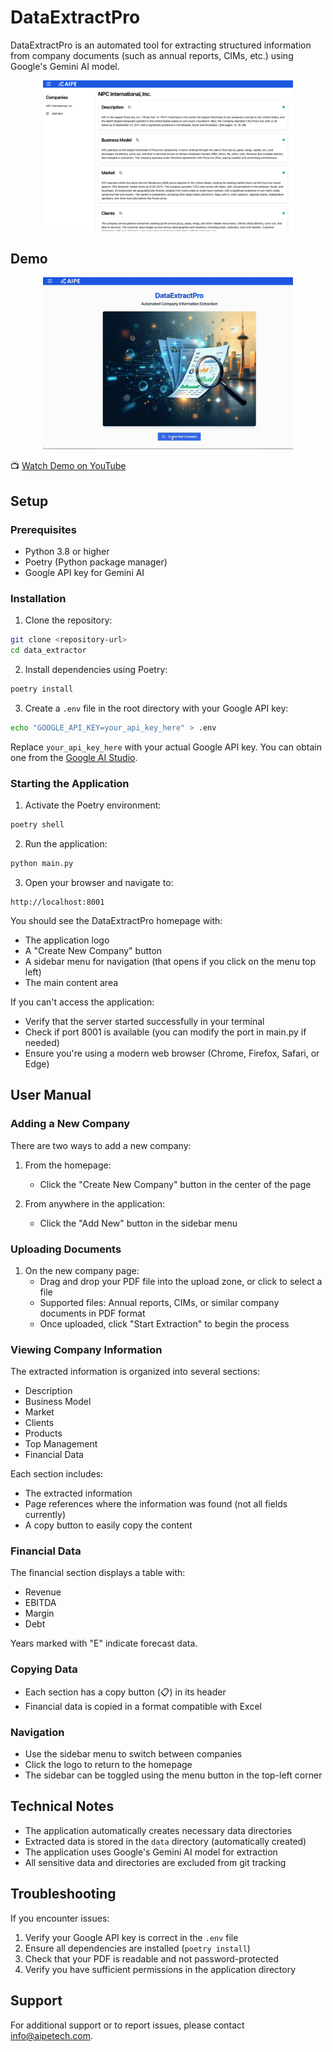 # DataExtractPro

DataExtractPro is an automated tool for extracting structured information from company documents (such as annual reports, CIMs, etc.) using Google's Gemini AI model.

<div align="center">
  <img src="data_extractor_illustration.png" width="400" alt="DataExtractPro Illustration">
</div>

## Demo

<div align="center">
  <img src="data_extractor_demo.gif" width="400" alt="DataExtractPro Demo">
</div>

📺 [Watch Demo on YouTube](https://youtu.be/dRaBDlTZ-aI)

## Setup

### Prerequisites

- Python 3.8 or higher
- Poetry (Python package manager)
- Google API key for Gemini AI

### Installation

1. Clone the repository:
```bash
git clone <repository-url>
cd data_extractor
```

2. Install dependencies using Poetry:
```bash
poetry install
```

3. Create a `.env` file in the root directory with your Google API key:
```bash
echo "GOOGLE_API_KEY=your_api_key_here" > .env
```

Replace `your_api_key_here` with your actual Google API key. You can obtain one from the [Google AI Studio](https://makersuite.google.com/app/apikey).

### Starting the Application

1. Activate the Poetry environment:
```bash
poetry shell
```

2. Run the application:
```bash
python main.py
```

3. Open your browser and navigate to: 
```
http://localhost:8001
```
You should see the DataExtractPro homepage with:
- The application logo
- A "Create New Company" button
- A sidebar menu for navigation (that opens if you click on the menu top left)
- The main content area

If you can't access the application:
- Verify that the server started successfully in your terminal
- Check if port 8001 is available (you can modify the port in main.py if needed)
- Ensure you're using a modern web browser (Chrome, Firefox, Safari, or Edge)

## User Manual

### Adding a New Company

There are two ways to add a new company:

1. From the homepage:
   - Click the "Create New Company" button in the center of the page

2. From anywhere in the application:
   - Click the "Add New" button in the sidebar menu

### Uploading Documents

1. On the new company page:
   - Drag and drop your PDF file into the upload zone, or click to select a file
   - Supported files: Annual reports, CIMs, or similar company documents in PDF format
   - Once uploaded, click "Start Extraction" to begin the process

### Viewing Company Information

The extracted information is organized into several sections:
- Description
- Business Model
- Market
- Clients
- Products
- Top Management
- Financial Data

Each section includes:
- The extracted information
- Page references where the information was found (not all fields currently)
- A copy button to easily copy the content

### Financial Data

The financial section displays a table with:
- Revenue
- EBITDA
- Margin
- Debt

Years marked with "E" indicate forecast data.

### Copying Data

- Each section has a copy button (📋) in its header
- Financial data is copied in a format compatible with Excel

### Navigation

- Use the sidebar menu to switch between companies
- Click the logo to return to the homepage
- The sidebar can be toggled using the menu button in the top-left corner

## Technical Notes

- The application automatically creates necessary data directories
- Extracted data is stored in the `data` directory (automatically created)
- The application uses Google's Gemini AI model for extraction
- All sensitive data and directories are excluded from git tracking

## Troubleshooting

If you encounter issues:

1. Verify your Google API key is correct in the `.env` file
2. Ensure all dependencies are installed (`poetry install`)
3. Check that your PDF is readable and not password-protected
4. Verify you have sufficient permissions in the application directory

## Support

For additional support or to report issues, please contact info@aipetech.com.
